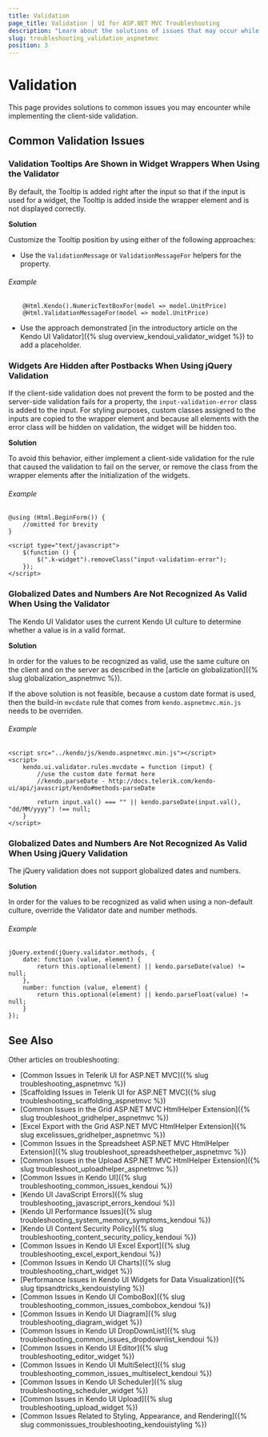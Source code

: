 ```yaml
---
title: Validation
page_title: Validation | UI for ASP.NET MVC Troubleshooting
description: "Learn about the solutions of issues that may occur while using the Kendo UI Validator or jQuery client-side validation."
slug: troubleshooting_validation_aspnetmvc
position: 3
---
```


# Validation

This page provides solutions to common issues you may encounter while implementing the client-side validation.

## Common Validation Issues

### Validation Tooltips Are Shown in Widget Wrappers When Using the Validator

By default, the Tooltip is added right after the input so that if the input is used for a widget, the Tooltip is added inside the wrapper element and is not displayed correctly.

**Solution**

Customize the Tooltip position by using either of the following approaches:

* Use the `ValidationMessage` or `ValidationMessageFor` helpers for the property.

###### Example

        @Html.Kendo().NumericTextBoxFor(model => model.UnitPrice)
        @Html.ValidationMessageFor(model => model.UnitPrice)

* Use the approach demonstrated [in the introductory article on the Kendo UI Validator]({% slug overview_kendoui_validator_widget %}) to add a placeholder.

### Widgets Are Hidden after Postbacks When Using jQuery Validation

If the client-side validation does not prevent the form to be posted and the server-side validation fails for a property, the `input-validation-error` class is added to the input. For styling purposes, custom classes assigned to the inputs are copied to the wrapper element and because all elements with the error class will be hidden on validation, the widget will be hidden too.

**Solution**

To avoid this behavior, either implement a client-side validation for the rule that caused the validation to fail on the server, or remove the class from the wrapper elements after the initialization of the widgets.

###### Example

    @using (Html.BeginForm()) {
        //omitted for brevity
    }

    <script type="text/javascript">
        $(function () {
            $(".k-widget").removeClass("input-validation-error");
        });
    </script>

### Globalized Dates and Numbers Are Not Recognized As Valid When Using the Validator

The Kendo UI Validator uses the current Kendo UI culture to determine whether a value is in a valid format.

**Solution**

In order for the values to be recognized as valid, use the same culture on the client and on the server as described in the [article on globalization]({% slug globalization_aspnetmvc %}).

If the above solution is not feasible, because a custom date format is used, then the build-in `mvcdate` rule that comes from `kendo.aspnetmvc.min.js` needs to be overriden.

###### Example

    <script src="../kendo/js/kendo.aspnetmvc.min.js"></script>
    <script>
        kendo.ui.validator.rules.mvcdate = function (input) {
            //use the custom date format here
            //kendo.parseDate - http://docs.telerik.com/kendo-ui/api/javascript/kendo#methods-parseDate

            return input.val() === "" || kendo.parseDate(input.val(), "dd/MM/yyyy") !== null;
        }
    </script>

### Globalized Dates and Numbers Are Not Recognized As Valid When Using jQuery Validation

The jQuery validation does not support globalized dates and numbers.

**Solution**

In order for the values to be recognized as valid when using a non-default culture, override the Validator date and number methods.

###### Example

    jQuery.extend(jQuery.validator.methods, {
        date: function (value, element) {
            return this.optional(element) || kendo.parseDate(value) != null;
        },
        number: function (value, element) {
            return this.optional(element) || kendo.parseFloat(value) != null;
        }
    });

## See Also

Other articles on troubleshooting:

* [Common Issues in Telerik UI for ASP.NET MVC]({% slug troubleshooting_aspnetmvc %})
* [Scaffolding Issues in Telerik UI for ASP.NET MVC]({% slug troubleshooting_scaffolding_aspnetmvc %})
* [Common Issues in the Grid ASP.NET MVC HtmlHelper Extension]({% slug troubleshoot_gridhelper_aspnetmvc %})
* [Excel Export with the Grid ASP.NET MVC HtmlHelper Extension]({% slug excelissues_gridhelper_aspnetmvc %})
* [Common Issues in the Spreadsheet ASP.NET MVC HtmlHelper Extension]({% slug troubleshoot_spreadsheethelper_aspnetmvc %})
* [Common Issues in the Upload ASP.NET MVC HtmlHelper Extension]({% slug troubleshoot_uploadhelper_aspnetmvc %})
* [Common Issues in Kendo UI]({% slug troubleshooting_common_issues_kendoui %})
* [Kendo UI JavaScript Errors]({% slug troubleshooting_javascript_errors_kendoui %})
* [Kendo UI Performance Issues]({% slug troubleshooting_system_memory_symptoms_kendoui %})
* [Kendo UI Content Security Policy]({% slug troubleshooting_content_security_policy_kendoui %})
* [Common Issues in Kendo UI Excel Export]({% slug troubleshooting_excel_export_kendoui %})
* [Common Issues in Kendo UI Charts]({% slug troubleshooting_chart_widget %})
* [Performance Issues in Kendo UI Widgets for Data Visualization]({% slug tipsandtricks_kendouistyling %})
* [Common Issues in Kendo UI ComboBox]({% slug troubleshooting_common_issues_combobox_kendoui %})
* [Common Issues in Kendo UI Diagram]({% slug troubleshooting_diagram_widget %})
* [Common Issues in Kendo UI DropDownList]({% slug troubleshooting_common_issues_dropdownlist_kendoui %})
* [Common Issues in Kendo UI Editor]({% slug troubleshooting_editor_widget %})
* [Common Issues in Kendo UI MultiSelect]({% slug troubleshooting_common_issues_multiselect_kendoui %})
* [Common Issues in Kendo UI Scheduler]({% slug troubleshooting_scheduler_widget %})
* [Common Issues in Kendo UI Upload]({% slug troubleshooting_upload_widget %})
* [Common Issues Related to Styling, Appearance, and Rendering]({% slug commonissues_troubleshooting_kendouistyling %})
